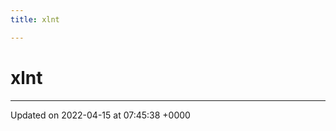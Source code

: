 ```yaml
---
title: xlnt

---
```


# xlnt








-------------------------------

Updated on 2022-04-15 at 07:45:38 +0000